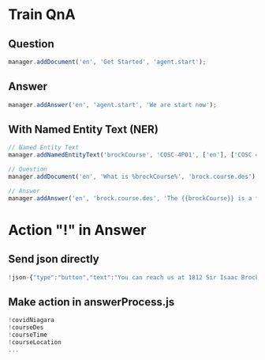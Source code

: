 # Train QnA

## Question
```js
manager.addDocument('en', 'Get Started', 'agent.start');
```
## Answer
```js
manager.addAnswer('en', 'agent.start', 'We are start now');
```

## With Named Entity Text (NER)
```js
// Named Entity Text
manager.addNamedEntityText('brockCourse', 'COSC-4P01', ['en'], ['COSC 4P01','COSC-4P01','COSC4P01','COSC401','COSC 401']);

// Question
manager.addDocument('en', 'What is %brockCourse%', 'brock.course.des');

// Answer
manager.addAnswer('en', 'brock.course.des', 'The {{brockCourse}} is a fun Course');
```


# Action "!" in Answer

## Send json directly
```js
!json-{"type":"button","text":"You can reach us at 1812 Sir Isaac Brock Way St. Catharines, ON L2S 3A1 Canada","disableInput":false,"options":[{"text":"Open in Google Maps","value":"https://goo.gl/maps/LhZQxd2xQ86LZUAP7","action":"url"}]}
```
## Make action in answerProcess.js
```js
!covidNiagara
!courseDes
!courseTime
!courseLocation
...
```
